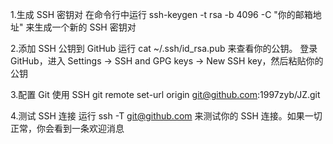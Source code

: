 1.生成 SSH 密钥对
    在命令行中运行 ssh-keygen -t rsa -b 4096 -C "你的邮箱地址" 来生成一个新的 SSH 密钥对

2.添加 SSH 公钥到 GitHub
    运行 cat ~/.ssh/id_rsa.pub 来查看你的公钥。
    登录 GitHub，进入 Settings -> SSH and GPG keys -> New SSH key，然后粘贴你的公钥

3.配置 Git 使用 SSH
    git remote set-url origin git@github.com:1997zyb/JZ.git

4.测试 SSH 连接
    运行 ssh -T git@github.com 来测试你的 SSH 连接。如果一切正常，你会看到一条欢迎消息